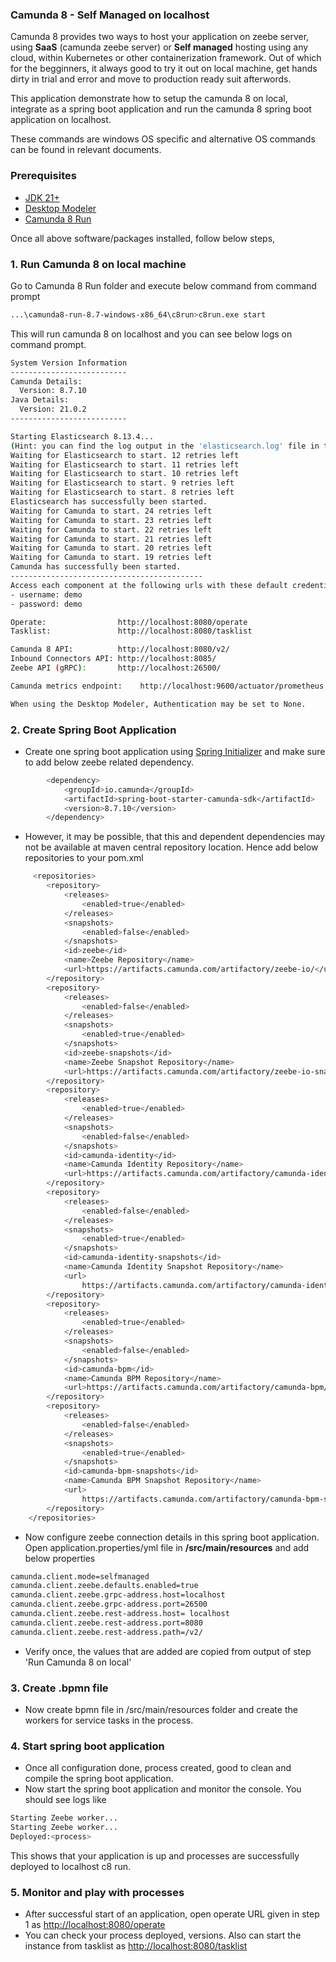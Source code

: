 ### Camunda 8 - Self Managed on localhost

Camunda 8 provides two ways to host your application on zeebe server, using **SaaS** (camunda zeebe server) or **Self managed** hosting using any cloud, within Kubernetes or other containerization framework.
Out of which for the begginners, it always good to try it out on local machine, get hands dirty in trial and error and move to production ready suit afterwords.

This application demonstrate how to setup the camunda 8 on local, integrate as a spring boot application and run the camunda 8 spring boot application on localhost.

These commands are windows OS specific and alternative OS commands can be found in relevant documents.

### Prerequisites
- [JDK 21+](https://www.oracle.com/in/java/technologies/downloads/)
- [Desktop Modeler](https://docs.camunda.io/docs/components/modeler/desktop-modeler/)
- [Camunda 8 Run](https://downloads.camunda.cloud/release/camunda/c8run/8.7/)

Once all above software/packages installed, follow below steps,

### 1. Run Camunda 8 on local machine

Go to Camunda 8 Run folder and execute below command from command prompt
```bash
...\camunda8-run-8.7-windows-x86_64\c8run>c8run.exe start
```
This will run camunda 8 on localhost and you can see below logs on command prompt.
```bash
System Version Information
--------------------------
Camunda Details:
  Version: 8.7.10
Java Details:
  Version: 21.0.2
--------------------------

Starting Elasticsearch 8.13.4...
(Hint: you can find the log output in the 'elasticsearch.log' file in the 'log' folder of your distribution.)
Waiting for Elasticsearch to start. 12 retries left
Waiting for Elasticsearch to start. 11 retries left
Waiting for Elasticsearch to start. 10 retries left
Waiting for Elasticsearch to start. 9 retries left
Waiting for Elasticsearch to start. 8 retries left
Elasticsearch has successfully been started.
Waiting for Camunda to start. 24 retries left
Waiting for Camunda to start. 23 retries left
Waiting for Camunda to start. 22 retries left
Waiting for Camunda to start. 21 retries left
Waiting for Camunda to start. 20 retries left
Waiting for Camunda to start. 19 retries left
Camunda has successfully been started.
-------------------------------------------
Access each component at the following urls with these default credentials:
- username: demo
- password: demo

Operate:                http://localhost:8080/operate
Tasklist:               http://localhost:8080/tasklist

Camunda 8 API:          http://localhost:8080/v2/
Inbound Connectors API: http://localhost:8085/
Zeebe API (gRPC):       http://localhost:26500/

Camunda metrics endpoint:    http://localhost:9600/actuator/prometheus

When using the Desktop Modeler, Authentication may be set to None.
```
### 2. Create Spring Boot Application
- Create one spring boot application using [Spring Initializer](https://start.spring.io/) and make sure to add below zeebe related dependency.
```bash
        <dependency>
			<groupId>io.camunda</groupId>
			<artifactId>spring-boot-starter-camunda-sdk</artifactId>
			<version>8.7.10</version>
		</dependency>
```
- However, it may be possible, that this and dependent dependencies may not be available at maven central repository location. Hence add below repositories to your pom.xml
```bash
     <repositories>
		<repository>
			<releases>
				<enabled>true</enabled>
			</releases>
			<snapshots>
				<enabled>false</enabled>
			</snapshots>
			<id>zeebe</id>
			<name>Zeebe Repository</name>
			<url>https://artifacts.camunda.com/artifactory/zeebe-io/</url>
		</repository>
		<repository>
			<releases>
				<enabled>false</enabled>
			</releases>
			<snapshots>
				<enabled>true</enabled>
			</snapshots>
			<id>zeebe-snapshots</id>
			<name>Zeebe Snapshot Repository</name>
			<url>https://artifacts.camunda.com/artifactory/zeebe-io-snapshots/</url>
		</repository>
		<repository>
			<releases>
				<enabled>true</enabled>
			</releases>
			<snapshots>
				<enabled>false</enabled>
			</snapshots>
			<id>camunda-identity</id>
			<name>Camunda Identity Repository</name>
			<url>https://artifacts.camunda.com/artifactory/camunda-identity/</url>
		</repository>
		<repository>
			<releases>
				<enabled>false</enabled>
			</releases>
			<snapshots>
				<enabled>true</enabled>
			</snapshots>
			<id>camunda-identity-snapshots</id>
			<name>Camunda Identity Snapshot Repository</name>
			<url>
				https://artifacts.camunda.com/artifactory/camunda-identity-snapshots/</url>
		</repository>
		<repository>
			<releases>
				<enabled>true</enabled>
			</releases>
			<snapshots>
				<enabled>false</enabled>
			</snapshots>
			<id>camunda-bpm</id>
			<name>Camunda BPM Repository</name>
			<url>https://artifacts.camunda.com/artifactory/camunda-bpm/</url>
		</repository>
		<repository>
			<releases>
				<enabled>false</enabled>
			</releases>
			<snapshots>
				<enabled>true</enabled>
			</snapshots>
			<id>camunda-bpm-snapshots</id>
			<name>Camunda BPM Snapshot Repository</name>
			<url>
				https://artifacts.camunda.com/artifactory/camunda-bpm-snapshots/</url>
		</repository>
	</repositories>
```
- Now configure zeebe connection details in this spring boot application. Open application.properties/yml file in **/src/main/resources** and add below properties
```bash
camunda.client.mode=selfmanaged
camunda.client.zeebe.defaults.enabled=true
camunda.client.zeebe.grpc-address.host=localhost
camunda.client.zeebe.grpc-address.port=26500
camunda.client.zeebe.rest-address.host= localhost
camunda.client.zeebe.rest-address.port=8080
camunda.client.zeebe.rest-address.path=/v2/
```
- Verify once, the values that are added are copied from output of step 'Run Camunda 8 on local'

### 3. Create .bpmn file
- Now create bpmn file in /src/main/resources folder and create the workers for service tasks in the process.

### 4. Start spring boot application
- Once all configuration done, process created, good to clean and compile the spring boot application.
- Now start the spring boot application and monitor the console. You should see logs like 
```bash
Starting Zeebe worker...
Starting Zeebe worker...
Deployed:<process>
```
This shows that your application is up and processes are successfully deployed to localhost c8 run.

### 5. Monitor and play with processes
- After successful start of an application, open operate URL given in step 1 as  [http://localhost:8080/operate]( http://localhost:8080/operate)
- You can check your process deployed, versions. Also can start the instance from tasklist as [ http://localhost:8080/tasklist]( http://localhost:8080/tasklist)
